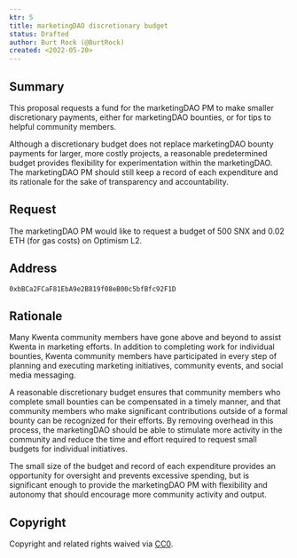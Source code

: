 ```yaml
---
ktr: 5
title: marketingDAO discretionary budget
status: Drafted
author: Burt Rock (@BurtRock)
created: <2022-05-20>
---
```


## Summary

This proposal requests a fund for the marketingDAO PM to make smaller discretionary payments, either for marketingDAO bounties, or for tips to helpful community members.

Although a discretionary budget does not replace marketingDAO bounty payments for larger, more costly projects, a reasonable predetermined budget provides flexibility for experimentation within the marketingDAO. The marketingDAO PM should still keep a record of each expenditure and its rationale for the sake of transparency and accountability.

## Request

The marketingDAO PM would like to request a budget of 500 SNX and 0.02 ETH (for gas costs) on Optimism L2.

## Address

`0xbBCa2FCaF81EbA9e2B819f08eB00c5bfBfc92F1D`

## Rationale

Many Kwenta community members have gone above and beyond to assist Kwenta in marketing efforts. In addition to completing work for individual bounties, Kwenta community members have participated in every step of planning and executing marketing initiatives, community events, and social media messaging. 

A reasonable discretionary budget ensures that community members who complete small bounties can be compensated in a timely manner, and that community members who make significant contributions outside of a formal bounty can be recognized for their efforts. By removing overhead in this process, the marketingDAO should be able to stimulate more activity in the community and reduce the time and effort required to request small budgets for individual initiatives.

The small size of the budget and record of each expenditure provides an opportunity for oversight and prevents excessive spending, but is significant enough to provide the marketingDAO PM with flexibility and autonomy that should encourage more community activity and output.

## Copyright

Copyright and related rights waived via [CC0](https://creativecommons.org/publicdomain/zero/1.0/).
